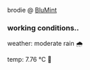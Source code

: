 brodie @ [BluMint](https://www.linkedin.com/company/blumint-io/)

<!--weather_start-->
### working conditions..

weather: moderate rain 🌧️

temp: 7.76 °C 🧥

<!--weather_end-->
